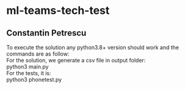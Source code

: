 # ml-teams-tech-test 
## Constantin Petrescu


To execute the solution any python3.8+ version should work and the commands are as follow:<br>
For the solution, we generate a csv file in output folder: <br>
python3 main.py <br>
For the tests, it is:<br>
python3 phonetest.py 
